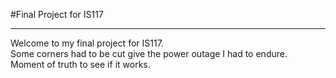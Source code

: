 #Final Project for IS117
***
Welcome to my final project for IS117. 
<br />
Some corners had to be cut give the power outage I had to endure.
<br />
Moment of truth to see if it works.
